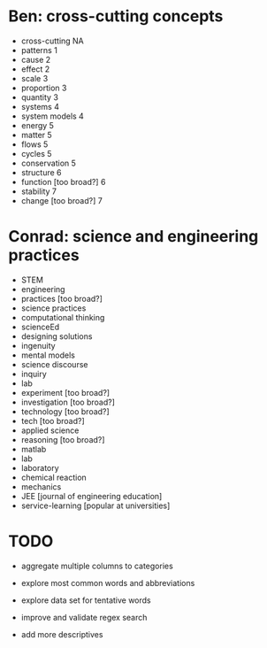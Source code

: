 # Ben: cross-cutting concepts
* cross-cutting             NA
* patterns                  1
* cause                     2
* effect                    2
* scale                     3
* proportion                3
* quantity                  3
* systems                   4
* system models             4
* energy                    5
* matter                    5
* flows                     5
* cycles                    5
* conservation              5
* structure                 6
* function [too broad?]     6
* stability                 7
* change [too broad?]       7


# Conrad: science and engineering practices

* STEM
* engineering 
* practices [too broad?]
* science practices
* computational thinking
* scienceEd
* designing solutions
* ingenuity
* mental models
* science discourse
* inquiry
* lab
* experiment [too broad?]
* investigation [too broad?]
* technology [too broad?]
* tech [too broad?]
* applied science
* reasoning [too broad?]
* matlab
* lab
* laboratory
* chemical reaction
* mechanics
* JEE [journal of engineering education]
* service-learning [popular at universities]

# TODO

* aggregate multiple columns to categories

* explore most common words and abbreviations

* explore data set for tentative words

* improve and validate regex search

* add more descriptives
